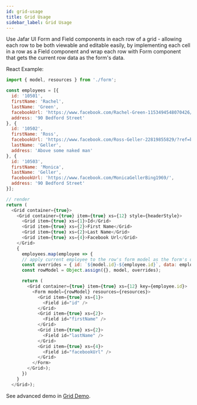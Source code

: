 ```yaml
---
id: grid-usage
title: Grid Usage
sidebar_label: Grid Usage
---
```


Use Jafar UI Form and Field components in each row of a grid - allowing each row to be both viewable and editable easily, by implementing each cell in a row as a Field component and wrap each row with Form component that gets the current row data as the form's data.

React Example:

```javascript
import { model, resources } from './form';

const employees = [{
  id: '10501',
  firstName: 'Rachel',
  lastName: 'Green',
  facebookUrl: 'https://www.facebook.com/Rachel-Green-1153494548070426/',
  address: '90 Bedford Street'
}, {
  id: '10502',
  firstName: 'Ross',
  facebookUrl: 'https://www.facebook.com/Ross-Geller-22819855829/?ref=br_rs',
  lastName: 'Geller',
  address: 'Above some naked man'
}, {
  id: '10503',
  firstName: 'Monica',
  lastName: 'Geller',
  facebookUrl: 'https://www.facebook.com/MonicaGellerBing1969/',
  address: '90 Bedford Street'
}];

// render 
return (
  <Grid container={true}>
    <Grid container={true} item={true} xs={12} style={headerStyle}>
      <Grid item={true} xs={1}>Id</Grid>
      <Grid item={true} xs={2}>First Name</Grid>
      <Grid item={true} xs={2}>Last Name</Grid>
      <Grid item={true} xs={4}>Facebook Url</Grid>
    </Grid>
    {
      employees.map(employee => {
      // apply current employee to the row's form model as the form's data
      const overrides = { id: `${model.id}-${employee.id}`, data: employee };
      const rowModel = Object.assign({}, model, overrides);

      return (
        <Grid container={true} item={true} xs={12} key={employee.id}>
          <Form model={rowModel} resources={resources}>
            <Grid item={true} xs={1}>
              <Field id="id" />
            </Grid>
            <Grid item={true} xs={2}>
              <Field id="firstName" />
            </Grid>
            <Grid item={true} xs={2}>
              <Field id="lastName" />
            </Grid>
            <Grid item={true} xs={4}>
              <Field id="facebookUrl" />
            </Grid>
          </Form>
        </Grid>);
      })
    }
  </Grid>);
```

See advanced demo in [Grid Demo](https://yahoo.github.io/jafar/demo-react-form.html#/others/grid-usage/html).